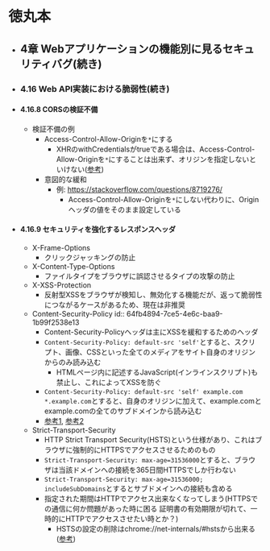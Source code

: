 # 徳丸本
- ## 4章 Webアプリケーションの機能別に見るセキュリティバグ(続き)
- ### 4.16 Web API実装における脆弱性(続き)
- #### 4.16.8 CORSの検証不備
	- 検証不備の例
		- Access-Control-Allow-Originを`*`にする
			- XHRのwithCredentialsがtrueである場合は、Access-Control-Allow-Originを`*`にすることは出来ず、オリジンを指定しないといけない([参考](https://developer.mozilla.org/en-US/docs/Web/HTTP/CORS/Errors/CORSNotSupportingCredentials))
		- 意図的な緩和
			- 例: https://stackoverflow.com/questions/8719276/
				- Access-Control-Allow-Originを`*`にしない代わりに、Originヘッダの値をそのまま設定している
- #### 4.16.9 セキュリティを強化するレスポンスヘッダ
	- X-Frame-Options
		- クリックジャッキングの防止
	- X-Content-Type-Options
		- ファイルタイプをブラウザに誤認させるタイプの攻撃の防止
	- X-XSS-Protection
		- 反射型XSSをブラウザが検知し、無効化する機能だが、返って脆弱性につながるケースがあるため、現在は非推奨
	- Content-Security-Policy
	  id:: 64fb4894-7ce5-4e6c-baa9-1b99f2538e13
		- Content-Security-Policyヘッダは主にXSSを緩和するためのヘッダ
		- `Content-Security-Policy: default-src 'self'`とすると、スクリプト、画像、CSSといった全てのメディアをサイト自身のオリジンからのみ読み込む
			- HTMLページ内に記述するJavaScript(インラインスクリプト)も禁止し、これによってXSSを防ぐ
		- `Content-Security-Policy: default-src 'self' example.com *.example.com`とすると、自身のオリジンに加えて、example.comとexample.comの全てのサブドメインから読み込む
		- [参考1](https://developer.mozilla.org/ja/docs/Web/HTTP/CSP), [参考2](https://it-infra.techmatrix.jp/blog/check20)
	- Strict-Transport-Security
		- HTTP Strict Transport Security(HSTS)という仕様があり、これはブラウザに強制的にHTTPSでアクセスさせるためのもの
		- `Strict-Transport-Security: max-age=31536000`とすると、ブラウザは当該ドメインへの接続を365日間HTTPSでしか行わない
		- `Strict-Transport-Security: max-age=31536000; includeSubDomains`とするとサブドメインへの接続も含める
		- 指定された期間はHTTPでアクセス出来なくなってしまう(HTTPSでの通信に何か問題があった時に困る 証明書の有効期限が切れて、一時的にHTTPでアクセスさせたい時とか？)
			- HSTSの設定の削除はchrome://net-internals/\#hstsから出来る([参考](https://laboradian.com/disable-hsts-for-domain/))